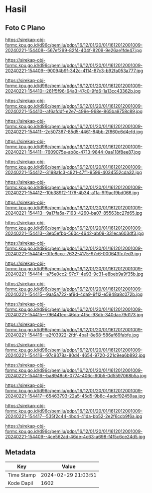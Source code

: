 # Hasil

## Foto C Plano

https://sirekap-obj-formc.kpu.go.id/d96c/pemilu/pdpr/16/12/01/20/01/1612012001009-20240221-154408--567ef299-82f4-404f-8209-9e26ae1fde47.jpg

https://sirekap-obj-formc.kpu.go.id/d96c/pemilu/pdpr/16/12/01/20/01/1612012001009-20240221-154409--90094b9f-342c-4114-87c3-b92fa053a777.jpg

https://sirekap-obj-formc.kpu.go.id/d96c/pemilu/pdpr/16/12/01/20/01/1612012001009-20240221-154410--261f5f96-64a3-47c0-9fd6-1a13cc43362b.jpg

https://sirekap-obj-formc.kpu.go.id/d96c/pemilu/pdpr/16/12/01/20/01/1612012001009-20240221-154410--af6afddf-e2e7-499e-968e-865ba9758c89.jpg

https://sirekap-obj-formc.kpu.go.id/d96c/pemilu/pdpr/16/12/01/20/01/1612012001009-20240221-154411--2c507367-85d5-4461-84bb-2f860c6d4efd.jpg

https://sirekap-obj-formc.kpu.go.id/d96c/pemilu/pdpr/16/12/01/20/01/1612012001009-20240221-154411--7609075e-ab8c-4713-9844-0aa118f8ee87.jpg

https://sirekap-obj-formc.kpu.go.id/d96c/pemilu/pdpr/16/12/01/20/01/1612012001009-20240221-154412--3198a1c3-c921-47f1-9596-4034552cda32.jpg

https://sirekap-obj-formc.kpu.go.id/d96c/pemilu/pdpr/16/12/01/20/01/1612012001009-20240221-154412--10b389f2-1f76-4b34-a11a-9f9acf9bd066.jpg

https://sirekap-obj-formc.kpu.go.id/d96c/pemilu/pdpr/16/12/01/20/01/1612012001009-20240221-154413--9a17fa5a-7193-4260-ba07-85563bc27d65.jpg

https://sirekap-obj-formc.kpu.go.id/d96c/pemilu/pdpr/16/12/01/20/01/1612012001009-20240221-154413--3eb5efbb-560c-4642-ab09-331eca603df3.jpg

https://sirekap-obj-formc.kpu.go.id/d96c/pemilu/pdpr/16/12/01/20/01/1612012001009-20240221-154414--0ffe8ccc-7632-4175-97c6-000643fc7ed3.jpg

https://sirekap-obj-formc.kpu.go.id/d96c/pemilu/pdpr/16/12/01/20/01/1612012001009-20240221-154414--a75e0cc2-97c7-4e93-9c31-e8beb9a9f35b.jpg

https://sirekap-obj-formc.kpu.go.id/d96c/pemilu/pdpr/16/12/01/20/01/1612012001009-20240221-154415--9aa5a722-af9d-4da9-9f12-e5948a8c072b.jpg

https://sirekap-obj-formc.kpu.go.id/d96c/pemilu/pdpr/16/12/01/20/01/1612012001009-20240221-154415--796441ec-46da-4f5c-93db-340dac79d173.jpg

https://sirekap-obj-formc.kpu.go.id/d96c/pemilu/pdpr/16/12/01/20/01/1612012001009-20240221-154416--a2f03922-2fdf-4ba1-8e68-586af69fabfe.jpg

https://sirekap-obj-formc.kpu.go.id/d96c/pemilu/pdpr/16/12/01/20/01/1612012001009-20240221-154416--97c9378a-80d4-4654-9720-221c9ea6b892.jpg

https://sirekap-obj-formc.kpu.go.id/d96c/pemilu/pdpr/16/12/01/20/01/1612012001009-20240221-154416--ba8948c6-0774-406c-90b5-0d5597068b5a.jpg

https://sirekap-obj-formc.kpu.go.id/d96c/pemilu/pdpr/16/12/01/20/01/1612012001009-20240221-154417--65463793-22a5-45d5-9b8c-4adcf92459aa.jpg

https://sirekap-obj-formc.kpu.go.id/d96c/pemilu/pdpr/16/12/01/20/01/1612012001009-20240221-154417--535f2c44-4bc4-41da-bb52-2e2f6ccb9f6a.jpg

https://sirekap-obj-formc.kpu.go.id/d96c/pemilu/pdpr/16/12/01/20/01/1612012001009-20240221-154409--4ce562ad-46de-4c63-a698-f4f5c6ce24d5.jpg


## Metadata

| Key        | Value               |
| ---------- | ------------------- |
| Time Stamp | 2024-02-29 21:03:51 |
| Kode Dapil | 1602                |



